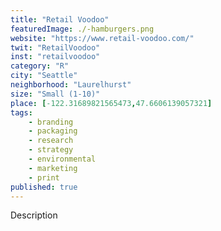 ```yaml
---
title: "Retail Voodoo"
featuredImage: ./-hamburgers.png
website: "https://www.retail-voodoo.com/"
twit: "RetailVoodoo"
inst: "retailvoodoo"
category: "R"
city: "Seattle"
neighborhood: "Laurelhurst"
size: "Small (1-10)"
place: [-122.31689821565473,47.6606139057321]
tags:
    - branding
    - packaging
    - research
    - strategy
    - environmental
    - marketing
    - print
published: true
---
```


Description
